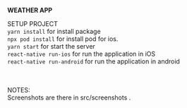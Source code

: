 **WEATHER APP**

SETUP PROJECT </br> 
`yarn install` for install package </br>
`npx pod install` for install pod for ios. </br>
`yarn start` for start the server </br>
`react-native run-ios` for run the application in iOS  </br>
`react-native run-android` for run the application in android </br> </br> </br>

NOTES: </br>
    Screenshots are there in src/screenshots .
